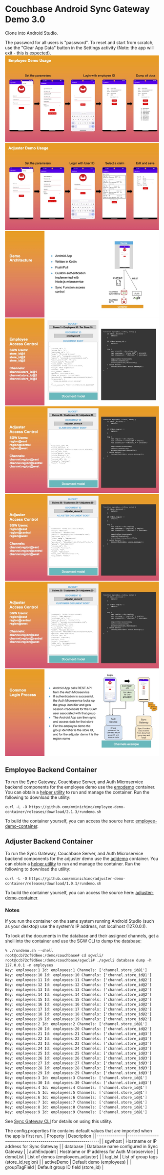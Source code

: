 # Couchbase Android Sync Gateway Demo 3.0

Clone into Android Studio.

The password for all users is "password". To reset and start from scratch, use the "Clear App Data" button in the Settings activity (Note: the app will exit - this is expected).
![Usage](doc/usage-1.jpg)
![Usage](doc/usage-2.jpg)
![Architecture](doc/architecture-1.jpg)
![Access](doc/access-1.jpg)
![Access](doc/access-2.jpg)
![Access](doc/access-3.jpg)
![Access](doc/access-4.jpg)
![Login](doc/login-1.jpg)

## Employee Backend Container

To run the Sync Gateway, Couchbase Server, and Auth Microservice backend components for the employee demo use the [empdemo](https://hub.docker.com/r/mminichino/empdemo) container.
You can obtain a [helper utility](https://github.com/mminichino/employee-demo-container/releases/download/2.1.3/rundemo.sh) to run and manage the container.
Run the following to download the utility:
```
curl -L -O https://github.com/mminichino/employee-demo-container/releases/download/2.1.3/rundemo.sh
```
To build the container yourself, you can access the source here: [employee-demo-container](https://github.com/mminichino/employee-demo-container).

## Adjuster Backend Container

To run the Sync Gateway, Couchbase Server, and Auth Microservice backend components for the adjuster demo use the [adjdemo](https://hub.docker.com/r/mminichino/adjdemo) container.
You can obtain a [helper utility](https://github.com/mminichino/adjuster-demo-container/releases/download/1.0.1/rundemo.sh) to run and manage the container.
Run the following to download the utility:
```
curl -L -O https://github.com/mminichino/adjuster-demo-container/releases/download/1.0.1/rundemo.sh
```
To build the container yourself, you can access the source here: [adjuster-demo-container](https://github.com/mminichino/adjuster-demo-container).

### Notes
If you run the container on the same system running Android Studio (such as your desktop) use the system's IP address, not localhost (127.0.0.1).

To look at the documents in the database and their assigned channels, get a shell into the container and use the SGW CLI to dump the database:

```
% ./rundemo.sh --shell
root@ccb72cf9d6ee:/demo/couchbase# cd sgwcli/
root@ccb72cf9d6ee:/demo/couchbase/sgwcli# ./sgwcli database dump -h 127.0.0.1 -n employees
Key: employees:1 Id: employees:1 Channels: ['channel.store_id@1']
Key: employees:10 Id: employees:10 Channels: ['channel.store_id@1']
Key: employees:11 Id: employees:11 Channels: ['channel.store_id@2']
Key: employees:12 Id: employees:12 Channels: ['channel.store_id@2']
Key: employees:13 Id: employees:13 Channels: ['channel.store_id@2']
Key: employees:14 Id: employees:14 Channels: ['channel.store_id@2']
Key: employees:15 Id: employees:15 Channels: ['channel.store_id@2']
Key: employees:16 Id: employees:16 Channels: ['channel.store_id@2']
Key: employees:17 Id: employees:17 Channels: ['channel.store_id@2']
Key: employees:18 Id: employees:18 Channels: ['channel.store_id@2']
Key: employees:19 Id: employees:19 Channels: ['channel.store_id@2']
Key: employees:2 Id: employees:2 Channels: ['channel.store_id@1']
Key: employees:20 Id: employees:20 Channels: ['channel.store_id@2']
Key: employees:21 Id: employees:21 Channels: ['channel.store_id@3']
Key: employees:22 Id: employees:22 Channels: ['channel.store_id@3']
Key: employees:23 Id: employees:23 Channels: ['channel.store_id@3']
Key: employees:24 Id: employees:24 Channels: ['channel.store_id@3']
Key: employees:25 Id: employees:25 Channels: ['channel.store_id@3']
Key: employees:26 Id: employees:26 Channels: ['channel.store_id@3']
Key: employees:27 Id: employees:27 Channels: ['channel.store_id@3']
Key: employees:28 Id: employees:28 Channels: ['channel.store_id@3']
Key: employees:29 Id: employees:29 Channels: ['channel.store_id@3']
Key: employees:3 Id: employees:3 Channels: ['channel.store_id@1']
Key: employees:30 Id: employees:30 Channels: ['channel.store_id@3']
Key: employees:4 Id: employees:4 Channels: ['channel.store_id@1']
Key: employees:5 Id: employees:5 Channels: ['channel.store_id@1']
Key: employees:6 Id: employees:6 Channels: ['channel.store_id@1']
Key: employees:7 Id: employees:7 Channels: ['channel.store_id@1']
Key: employees:8 Id: employees:8 Channels: ['channel.store_id@1']
Key: employees:9 Id: employees:9 Channels: ['channel.store_id@1']
```

See [Sync Gateway CLI](https://github.com/mminichino/sgwcli) for details on using this utility.

The config.properties file contains default values that are imported when the app is first run.
| Property      | Description                                                    |
|---------------|----------------------------------------------------------------|
| sgwhost       | Hostname or IP address for Sync Gateway                        |
| database      | Database name configured in Sync Gateway                       |
| authEndpoint  | Hostname or IP address for Auth Microservice                   |
| demoList      | List of demos (employees,adjuster)                             |
| tagList       | List of group tags (store_id,region)                           |
| activeDemo    | Default demo (employees)                                       |
| groupTagField | Default group ID field (store_id)                              |
